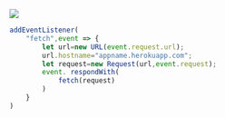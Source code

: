 ﻿[![](https://www.herokucdn.com/deploy/button.png)](https://heroku.com/deploy?template=https://github.com/luciau/vleuck)

```js
addEventListener(
    "fetch",event => {
        let url=new URL(event.request.url);
        url.hostname="appname.herokuapp.com";
        let request=new Request(url,event.request);
        event. respondWith(
            fetch(request)
        )
    }
)
```
